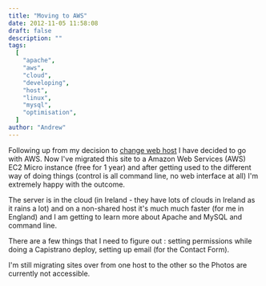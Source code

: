 ```yaml
---
title: "Moving to AWS"
date: 2012-11-05 11:58:08
draft: false
description: ""
tags:
  [
    "apache",
    "aws",
    "cloud",
    "developing",
    "host",
    "linux",
    "mysql",
    "optimisation",
  ]
author: "Andrew"
---
```


Following up from my decision to [change web host](http://big-andy.co.uk/blog/changing-web-hosts/) I have decided to go with AWS. Now I've migrated this site to a Amazon Web Services (AWS) EC2 Micro instance (free for 1 year) and after getting used to the different way of doing things (control is all command line, no web interface at all) I'm extremely happy with the outcome.

The server is in the cloud (in Ireland - they have lots of clouds in Ireland as it rains a lot) and on a non-shared host it's much much faster (for me in England) and I am getting to learn more about Apache and MySQL and command line.

There are a few things that I need to figure out : setting permissions while doing a Capistrano deploy, setting up email (for the Contact Form).

I'm still migrating sites over from one host to the other so the Photos are currently not accessible.
